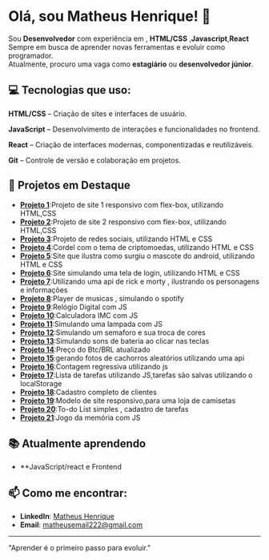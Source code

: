# Olá, sou Matheus Henrique! 👋

Sou **Desenvolvedor** com experiência em , **HTML/CSS** ,**Javascript**,**React** 
Sempre em busca de aprender novas ferramentas e evoluir como programador.  
Atualmente, procuro uma vaga como **estagiário** ou **desenvolvedor júnior**.

## 💻 Tecnologias que uso:
**HTML/CSS** – Criação de sites e interfaces de usuário.

**JavaScript** – Desenvolvimento de interações e funcionalidades no frontend.

**React** – Criação de interfaces modernas, componentizadas e reutilizáveis.

**Git** – Controle de versão e colaboração em projetos.

## 🚀 Projetos em Destaque
- **[Projeto 1](https://matheushenrique02.github.io/projeto-imperatriz/)**:Projeto de site 1 responsivo com flex-box, utilizando HTML,CSS
- **[Projeto 2](https://matheushenrique02.github.io/projeto-flexbox/)**:Projeto de site 2 responsivo com flex-box, utilizando HTML,CSS
- **[Projeto 3](https://matheushenrique02.github.io/projeto-social/)**:Projeto de redes sociais, utilizando HTML e CSS
- **[Projeto 4](https://matheushenrique02.github.io/Projeto-cordel/)**:Cordel com o tema de criptomoedas, utilizando HTML e CSS
- **[Projeto 5](https://matheushenrique02.github.io/site-android.new/)**:Site que ilustra como surgiu o mascote do android, utilizando HTML e CSS
- **[Projeto 6](https://matheushenrique02.github.io/projeto-login/)**:Site simulando uma tela de login, utilizando HTML e CSS
- **[Projeto 7](https://matheushenrique02.github.io/projeto-rick-and-morty/)**:Utilizando uma api de rick e morty , ilustrando os personagens e informações
- **[Projeto 8](https://matheushenrique02.github.io/projeto-spotify/)**:Player de musicas , simulando o spotify
- **[Projeto 9](https://matheushenrique02.github.io/projeto-relogio/)**:Relógio Digital com JS
- **[Projeto 10](https://matheushenrique02.github.io/projeto-imc/)**:Calculadora IMC com JS
- **[Projeto 11](https://matheushenrique02.github.io/projeto-lampada/)**:Simulando uma lampada com JS 
- **[Projeto 12]( https://matheushenrique02.github.io/projeto-semaforo/)**:Simulando um semaforo e sua troca de cores
- **[Projeto 13](https://matheushenrique02.github.io/projeto-drumkit/)**:Simulando sons de bateria ao clicar nas teclas
- **[Projeto 14](http://matheushenrique02.github.io/preco-btc/)**:Preço do Btc/BRL atualizado
- **[Projeto 15](https://matheushenrique02.github.io/projeto-caes/)**:gerando fotos de cachorros aleatórios utilizando uma api
- **[Projeto 16](https://matheushenrique02.github.io/projeto-contagem/)**:Contagem regressiva utilizando js 
- **[Projeto 17](https://matheushenrique02.github.io/projeto-todo/)**:Lista de tarefas utilizando JS,tarefas são salvas utilizando o localStorage
- **[Projeto 18](https://matheushenrique02.github.io/projeto-crud/)**:Cadastro completo de clientes
- **[Projeto 19](https://streetxbr.github.io/_/)**:Modelo de site responsivo,para uma loja de camisetas
- **[Projeto 20](https://matheushenrique02.github.io/to-do-list/)**:To-do List simples , cadastro de tarefas
- **[Projeto 21](https://matheushenrique02.github.io/jogo-da-memoria/)**:Jogo da memória com JS

  

## 📚 Atualmente aprendendo
- **JavaScript/react e Frontend

## 📫 Como me encontrar:
- **LinkedIn**: [Matheus Henrique](linkedin.com/in/matheus-henrique-ab94402a5)
- **Email**: matheusemail222@gmail.com

---

"Aprender é o primeiro passo para evoluir."

